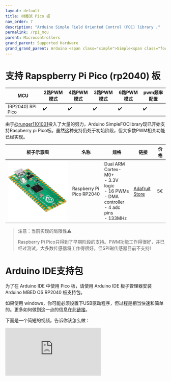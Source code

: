 ```yaml
---
layout: default
title: 树莓派 Pico 板
nav_order: 7
description: "Arduino Simple Field Oriented Control (FOC) library ."
permalink: /rpi_mcu
parent: Microcontrollers
grand_parent: Supported Hardware
grand_grand_parent: Arduino <span class="simple">Simple<span class="foc">FOC</span>library</span>
---
```




# 支持 Rapspberry Pi Pico (rp2040) 板

MCU | 2路PWM模式 | 4路PWM模式 | 3路PWM模式 | 6路PWM模式 | pwm频率配置 
--- | --- |--- |--- |--- |--- 
(RP2040) RPI Pico | ✔️ | ✔️ | ✔️ | ✔️ | ✔️ 

由于[@runger1101001](https://github.com/runger1101001)投入了大量的努力，Arduino <span>Simple<span>FOC</span></span>library现已开始支持Raspberry pi Pico板。虽然这种支持仍处于初始阶段，但大多数PWM相关功能已经实现。

 板子示意图 | 名称 | 规格 | 链接 | 价格 
---- | --- | --- | --- | --- 
[<img src="extras/Images/pico.jpg" class="imgtable150">](https://www.adafruit.com/product/4883) | Raspberry Pi Pico RP2040 | Dual ARM Cortex-M0+  <br>- 3.3V logic<br> - 16 PWMs<br> - DMA controller <br>- 4 adc pins<br>- 133MHz |[Adafruit Store](https://www.adafruit.com/product/4883) | 5€ 

<blockquote class="warning"> <p class="heading">注意：当前实现的局限性⚠️</p>
Raspberry Pi Pico只得到了早期阶段的支持。PWM功能工作得很好，并已经过测试，大多数传感器将工作得很好，但SPI磁传感器目前不支持!
</blockquote>

# Arduino IDE支持包

为了在 Arduino IDE 中使用 Pico 板，请使用 Arduino IDE 板子管理器安装 Arduino MBED OS RP2040 板支持包。

如果使用 windows，你可能必须设置下USB驱动程序，但过程是相当快速和简单的。更多如何做到这一点的信息在此[链接](https://arduino-pico.readthedocs.io/en/latest/install.html#uploading-sketches)。

下面是一个简短的视频，告诉你该怎么做：

<iframe class="youtube" src="https://www.youtube.com/embed/5YOEauk9bLo" frameborder="0" allow="accelerometer; autoplay; encrypted-media; gyroscope; picture-in-picture" allowfullscreen></iframe>

